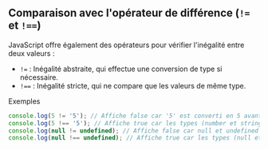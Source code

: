 ## Comparaison avec l'opérateur de différence (`!=` et `!==`)

JavaScript offre également des opérateurs pour vérifier l'inégalité entre deux valeurs :

* `!=` : Inégalité abstraite, qui effectue une conversion de type si nécessaire.
* `!==` : Inégalité stricte, qui ne compare que les valeurs de même type.

Exemples

```js
console.log(5 != '5'); // Affiche false car '5' est converti en 5 avant comparaison
console.log(5 !== '5'); // Affiche true car les types (number et string) sont différents
console.log(null != undefined); // Affiche false car null et undefined sont considérés comme égaux
console.log(null !== undefined); // Affiche true car les types (null et undefined) sont différents
```